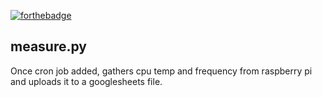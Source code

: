 [![forthebadge](https://forthebadge.com/images/badges/made-with-python.svg)](https://www.python.org)

## measure.py

Once cron job added, gathers cpu temp and frequency from raspberry pi and uploads it to a googlesheets file.


